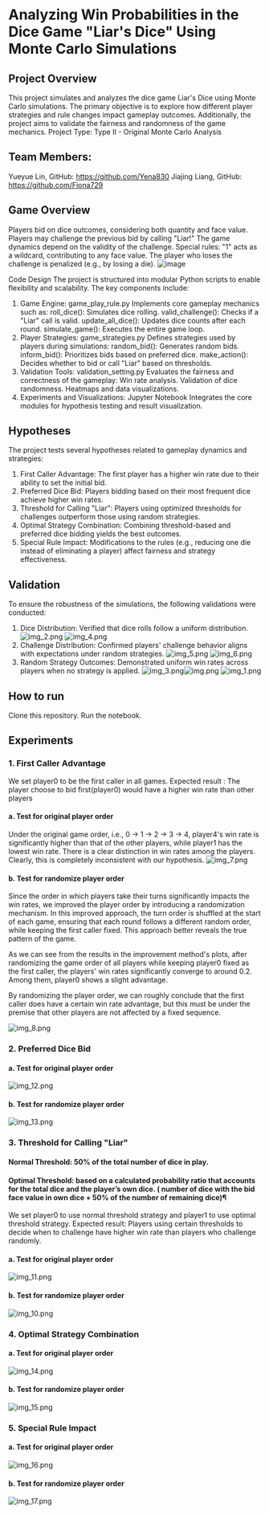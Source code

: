 # Analyzing Win Probabilities in the Dice Game "Liar's Dice" Using Monte Carlo Simulations
## Project Overview
This project simulates and analyzes the dice game Liar's Dice using Monte Carlo simulations. The primary objective is to explore how different player strategies and rule changes impact gameplay outcomes. Additionally, the project aims to validate the fairness and randomness of the game mechanics.
Project Type: Type II - Original Monte Carlo Analysis 

## Team Members:
Yueyue Lin, GitHub: https://github.com/Yena830
Jiajing Liang, GitHub: https://github.com/Fiona729



## Game Overview
Players bid on dice outcomes, considering both quantity and face value.
Players may challenge the previous bid by calling "Liar!" The game dynamics depend on the validity of the challenge.
Special rules:
"1" acts as a wildcard, contributing to any face value.
The player who loses the challenge is penalized (e.g., by losing a die).
![image](https://github.com/user-attachments/assets/33a0e221-4f8b-4819-907b-95f4aa4ac5a4)

Code Design
The project is structured into modular Python scripts to enable flexibility and scalability. The key components include:

1. Game Engine: game_play_rule.py
Implements core gameplay mechanics such as:
roll_dice(): Simulates dice rolling.
valid_challenge(): Checks if a "Liar" call is valid.
update_all_dice(): Updates dice counts after each round.
simulate_game(): Executes the entire game loop.
2. Player Strategies: game_strategies.py
Defines strategies used by players during simulations:
random_bid(): Generates random bids.
inform_bid(): Prioritizes bids based on preferred dice.
make_action(): Decides whether to bid or call "Liar" based on thresholds.
3. Validation Tools: validation_setting.py
Evaluates the fairness and correctness of the gameplay:
Win rate analysis.
Validation of dice randomness.
Heatmaps and data visualizations.
4. Experiments and Visualizations: Jupyter Notebook
Integrates the core modules for hypothesis testing and result visualization.


## Hypotheses
The project tests several hypotheses related to gameplay dynamics and strategies:

1. First Caller Advantage: The first player has a higher win rate due to their ability to set the initial bid.
2. Preferred Dice Bid: Players bidding based on their most frequent dice achieve higher win rates.
3. Threshold for Calling "Liar": Players using optimized thresholds for challenges outperform those using random strategies.
4. Optimal Strategy Combination: Combining threshold-based and preferred dice bidding yields the best outcomes.
5. Special Rule Impact: Modifications to the rules (e.g., reducing one die instead of eliminating a player) affect fairness and strategy effectiveness.


## Validation
To ensure the robustness of the simulations, the following validations were conducted:

1. Dice Distribution: Verified that dice rolls follow a uniform distribution.
![img_2.png](img_2.png)
![img_4.png](img_4.png)
2. Challenge Distribution: Confirmed players' challenge behavior aligns with expectations under random strategies.
![img_5.png](img_5.png)
![img_6.png](img_6.png)
3. Random Strategy Outcomes: Demonstrated uniform win rates across players when no strategy is applied.
![img_3.png](img_3.png)![img.png](img.png) ![img_1.png](img_1.png)
## How to run
Clone this repository.
Run the notebook.

## Experiments
### 1. First Caller Advantage
We set player0 to be the first caller in all games.
Expected result : The player choose to bid first(player0) would have a higher win rate than other players
#### a. Test for original player order
Under the original game order, i.e., 0 -> 1 -> 2 -> 3 -> 4, player4's win rate is significantly higher than that of the other players, while player1 has the lowest win rate. There is a clear distinction in win rates among the players. 
Clearly, this is completely inconsistent with our hypothesis.
![img_7.png](img_7.png)
#### b. Test for randomize player order
Since the order in which players take their turns significantly impacts the win rates, we improved the player order by introducing a randomization mechanism. In this improved approach, the turn order is shuffled at the start of each game, ensuring that each round follows a different random order, while keeping the first caller fixed. This approach better reveals the true pattern of the game.

As we can see from the results in the improvement method's plots, after randomizing the game order of all players while keeping player0 fixed as the first caller, the players' win rates significantly converge to around 0.2. Among them, player0 shows a slight advantage.

By randomizing the player order, we can roughly conclude that the first caller does have a certain win rate advantage, but this must be under the premise that other players are not affected by a fixed sequence.

![img_8.png](img_8.png)

### 2. Preferred Dice Bid
#### a. Test for original player order
![img_12.png](img_12.png)
#### b. Test for randomize player order
![img_13.png](img_13.png)

### 3. Threshold for Calling "Liar"
#### Normal Threshold: 50% of the total number of dice in play.
#### Optimal Threshold: based on a calculated probability ratio that accounts for the total dice and the player’s own dice. ( number of dice with the bid face value in own dice + 50% of the number of remaining dice)¶
We set player0 to use normal threshold strategy and player1 to use optimal threshold strategy.
Expected result: Players using certain thresholds to decide when to challenge have higher win rate than players who challenge randomly.
#### a. Test for original player order
![img_11.png](img_11.png)
#### b. Test for randomize player order
![img_10.png](img_10.png)
### 4. Optimal Strategy Combination
#### a. Test for original player order
![img_14.png](img_14.png)
#### b. Test for randomize player order
![img_15.png](img_15.png)
### 5. Special Rule Impact
#### a. Test for original player order
![img_16.png](img_16.png)
#### b. Test for randomize player order
![img_17.png](img_17.png)

